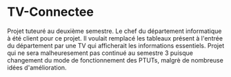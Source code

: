 # TV-Connectee
Projet tuteuré au deuxième semestre. Le chef du département informatique à été client pour ce projet.
Il voulait remplacé les tableaux présent à l'entrée du département par une TV qui afficherait les informations essentiels.
Projet qui ne sera malheuresement pas continué au semestre 3 puisque changement du mode de fonctionnement des PTUTs, malgrè de nombreuse idées d'amélioration.
